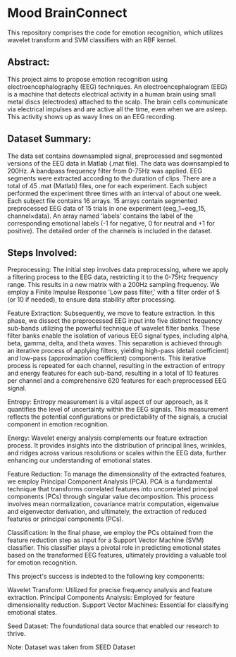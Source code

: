 
# Mood BrainConnect

This repository comprises the code for emotion recognition, which utilizes wavelet transform and SVM classifiers with an RBF kernel.


## Abstract:
This project aims to propose emotion recognition using electroencephalography (EEG) techniques.​ ​An electroencephalogram (EEG) is a machine that detects electrical activity in a human brain using small metal discs (electrodes) attached to the scalp. The brain cells communicate via electrical impulses and are active all the time, even when we are asleep. This activity shows up as wavy lines on an EEG recording.
## Dataset Summary:
The data set contains downsampled signal, preprocessed and segmented versions of the EEG data in Matlab (.mat file). The data was downsampled to 200Hz. A bandpass frequency filter from 0-75Hz was applied. EEG segments were extracted according to the duration of clips. There are a total of 45 .mat (Matlab) files, one for each experiment. Each subject performed the experiment three times with an interval of about one week. Each subject file contains 16 arrays. 15 arrays contain segmented preprocessed EEG data of 15 trials in one experiment (eeg_1~eeg_15, channel×data). An array named ‘labels’ contains the label of the corresponding emotional labels (-1 for negative, 0 for neutral and +1 for positive). The detailed order of the channels is included in the dataset.
##  Steps Involved:
Preprocessing: The initial step involves data preprocessing, where we apply a filtering process to the EEG data, restricting it to the 0-75Hz frequency range. This results in a new matrix with a 200Hz sampling frequency. We employ a Finite Impulse Response 'Low pass filter,' with a filter order of 5 (or 10 if needed), to ensure data stability after processing. 



Feature Extraction: Subsequently, we move to feature extraction. In this phase, we dissect the preprocessed EEG input into five distinct frequency sub-bands utilizing the powerful technique of wavelet filter banks. These filter banks enable the isolation of various EEG signal types, including alpha, beta, gamma, delta, and theta waves. This separation is achieved through an iterative process of applying filters, yielding high-pass (detail coefficient) and low-pass (approximation coefficient) components. This iterative process is repeated for each channel, resulting in the extraction of entropy and energy features for each sub-band, resulting in a total of 10 features per channel and a comprehensive 620 features for each preprocessed EEG signal.

Entropy: Entropy measurement is a vital aspect of our approach, as it quantifies the level of uncertainty within the EEG signals. This measurement reflects the potential configurations or predictability of the signals, a crucial component in emotion recognition.

Energy: Wavelet energy analysis complements our feature extraction process. It provides insights into the distribution of principal lines, wrinkles, and ridges across various resolutions or scales within the EEG data, further enhancing our understanding of emotional states.

Feature Reduction: To manage the dimensionality of the extracted features, we employ Principal Component Analysis (PCA). PCA is a fundamental technique that transforms correlated features into uncorrelated principal components (PCs) through singular value decomposition. This process involves mean normalization, covariance matrix computation, eigenvalue and eigenvector derivation, and ultimately, the extraction of reduced features or principal components (PCs).

Classification: In the final phase, we employ the PCs obtained from the feature reduction step as input for a Support Vector Machine (SVM) classifier. This classifier plays a pivotal role in predicting emotional states based on the transformed EEG features, ultimately providing a valuable tool for emotion recognition.

This project's success is indebted to the following key components:


Wavelet Transform: 
  Utilized for precise frequency analysis and feature extraction.
Principal Components Analysis: Employed for feature dimensionality reduction.
Support Vector Machines: Essential for classifying emotional states.

Seed Dataset: The foundational data source that enabled our research to thrive.


Note: Dataset was taken from SEED Dataset





